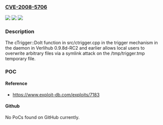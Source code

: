 ### [CVE-2008-5706](https://cve.mitre.org/cgi-bin/cvename.cgi?name=CVE-2008-5706)
![](https://img.shields.io/static/v1?label=Product&message=n%2Fa&color=blue)
![](https://img.shields.io/static/v1?label=Version&message=n%2Fa&color=blue)
![](https://img.shields.io/static/v1?label=Vulnerability&message=n%2Fa&color=brighgreen)

### Description

The cTrigger::DoIt function in src/ctrigger.cpp in the trigger mechanism in the daemon in Verlihub 0.9.8d-RC2 and earlier allows local users to overwrite arbitrary files via a symlink attack on the /tmp/trigger.tmp temporary file.

### POC

#### Reference
- https://www.exploit-db.com/exploits/7183

#### Github
No PoCs found on GitHub currently.

